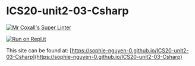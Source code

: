 # ICS20-unit2-03-Csharp

[![Mr Coxall's Super Linter](https://github.com/sophie-nguyen-0/ICS20-unit2-03-Csharp/workflows/Mr%20Coxall's%20Super%20Linter/badge.svg)](https://github.com/sophie-nguyen-0/ICS20-unit2-03-Csharp/actions/)

[![Run on Repl.it](https://repl.it/badge/github/sophie-nguyen-0/ICS20-unit2-03-Csharp)](https://repl.it/github/sophie-nguyen-0/ICS20-unit2-03-Csharp)

This site can be found at: [https://sophie-nguyen-0.github.io/ICS20-unit2-03-Csharp](https://sophie-nguyen-0.github.io/ICS20-unit2-03-Csharp)
